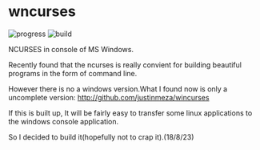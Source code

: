 # wncurses
![progress](http://progressed.io/bar/11?title=progress)
![build](https://img.shields.io/badge/build-passed-brightgreen.svg)

NCURSES in console of MS Windows.

Recently found that the ncurses is really convient for building beautiful programs in the form of command line.

However there is no a windows version.What I found now is only a uncomplete version: <http://github.com/justinmeza/wincurses>

If this is built up, It will be fairly easy to transfer some linux applications to the windows console application.

So I decided to build it(hopefully not to crap it).(18/8/23)
